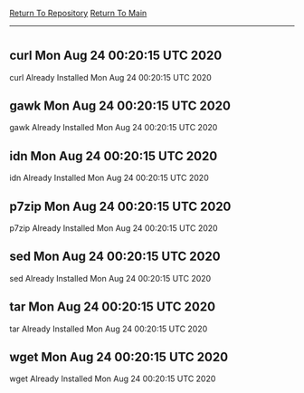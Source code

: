 [Return To Repository](https://github.com/deathbybandaid/piholeparser/)
[Return To Main](https://github.com/deathbybandaid/piholeparser/blob/master/RecentRunLogs/Mainlog.md)
____________________________________
# 
## curl Mon Aug 24 00:20:15 UTC 2020
curl Already Installed Mon Aug 24 00:20:15 UTC 2020
## gawk Mon Aug 24 00:20:15 UTC 2020
gawk Already Installed Mon Aug 24 00:20:15 UTC 2020
## idn Mon Aug 24 00:20:15 UTC 2020
idn Already Installed Mon Aug 24 00:20:15 UTC 2020
## p7zip Mon Aug 24 00:20:15 UTC 2020
p7zip Already Installed Mon Aug 24 00:20:15 UTC 2020
## sed Mon Aug 24 00:20:15 UTC 2020
sed Already Installed Mon Aug 24 00:20:15 UTC 2020
## tar Mon Aug 24 00:20:15 UTC 2020
tar Already Installed Mon Aug 24 00:20:15 UTC 2020
## wget Mon Aug 24 00:20:15 UTC 2020
wget Already Installed Mon Aug 24 00:20:15 UTC 2020
